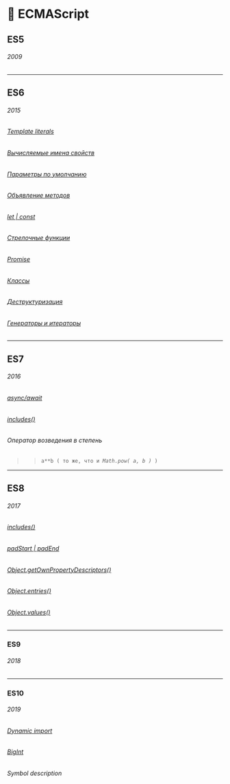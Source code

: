 # :open_file_folder: ECMAScript
## ES5
###### 2009
***
## ES6
###### 2015
###### [Template literals](Strings-vars-and-literals)
###### [Вычисляемые имена свойств](calculated-prop-names)
###### [Параметры по умолчанию](default-params-values)
###### [Объявление методов](short-form-of-method-declaration)
###### [let | const](let-const)
###### [Стрелочные функции](arrowFunction)
###### [Promise](Promise)
###### [Классы](Class)
###### [Деструктуризация](Destructuring)
###### [Генераторы и итераторы](generators-and-iterators)

***
## ES7
###### 2016
###### [async/await](async-await)
###### [includes()](Array-methods#9)
###### Оператор возведения в степень
>> `a**b ( то же, что и `_`Math.pow( a, b )`_` )`
***
## ES8
###### 2017

###### [includes()](Array-methods#9)
###### [padStart | padEnd](Strings-methods#mortar_board-padstart--padend)
###### [Object.getOwnPropertyDescriptors()](Object.getOwnPropertyDescriptors)
###### [Object.entries()](Object.entries)
###### [Object.values()](Object.values)

***
### ES9
###### 2018
***

### ES10
###### 2019

###### [Dynamic import](ES-modules-ES10)
###### [BigInt](BigInt)
###### Symbol description